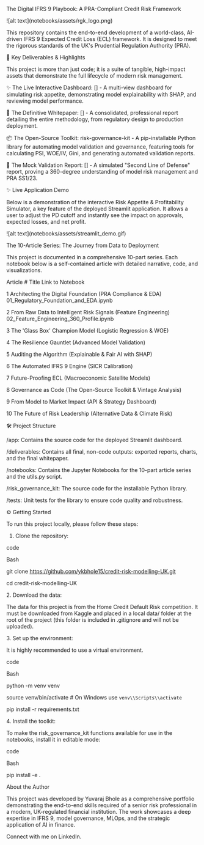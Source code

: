 The Digital IFRS 9 Playbook: A PRA-Compliant Credit Risk Framework

!\[alt text](notebooks/assets/rgk\_logo.png)

<!-- Optional: Add a logo for your project and place it in an 'assets' folder inside 'notebooks' -->

This repository contains the end-to-end development of a world-class, AI-driven IFRS 9 Expected Credit Loss (ECL) framework. It is designed to meet the rigorous standards of the UK's Prudential Regulation Authority (PRA).



🚀 Key Deliverables \& Highlights

This project is more than just code; it is a suite of tangible, high-impact assets that demonstrate the full lifecycle of modern risk management.

✨ The Live Interactive Dashboard: \[<!-- Link to your deployed Streamlit App will go here -->] - A multi-view dashboard for simulating risk appetite, demonstrating model explainability with SHAP, and reviewing model performance.

📖 The Definitive Whitepaper: \[<!-- Link to deliverables/whitepaper/The\_Digital\_IFRS9\_Playbook.pdf will go here -->] - A consolidated, professional report detailing the entire methodology, from regulatory design to production deployment.

📦 The Open-Source Toolkit: risk-governance-kit - A pip-installable Python library for automating model validation and governance, featuring tools for calculating PSI, WOE/IV, Gini, and generating automated validation reports.

📄 The Mock Validation Report: \[<!-- Link to the PDF in deliverables/reports/mock\_validation\_report.pdf will go here -->] - A simulated "Second Line of Defense" report, proving a 360-degree understanding of model risk management and PRA SS1/23.



✨ Live Application Demo

Below is a demonstration of the interactive Risk Appetite \& Profitability Simulator, a key feature of the deployed Streamlit application. It allows a user to adjust the PD cutoff and instantly see the impact on approvals, expected losses, and net profit.

<!-- IMPORTANT: Create a short GIF of your Streamlit app in action and place it in 'notebooks/assets/'. Tools like ScreenToGif or Kap are great for this. -->

!\[alt text](notebooks/assets/streamlit\_demo.gif)



The 10-Article Series: The Journey from Data to Deployment

This project is documented in a comprehensive 10-part series. Each notebook below is a self-contained article with detailed narrative, code, and visualizations.

Article #	Title	Link to Notebook

1	Architecting the Digital Foundation (PRA Compliance \& EDA)	01\_Regulatory\_Foundation\_and\_EDA.ipynb

2	From Raw Data to Intelligent Risk Signals (Feature Engineering)	02\_Feature\_Engineering\_360\_Profile.ipynb

3	The 'Glass Box' Champion Model (Logistic Regression \& WOE)	<!-- Link will go here -->

4	The Resilience Gauntlet (Advanced Model Validation)	<!-- Link will go here -->

5	Auditing the Algorithm (Explainable \& Fair AI with SHAP)	<!-- Link will go here -->

6	The Automated IFRS 9 Engine (SICR Calibration)	<!-- Link will go here -->

7	Future-Proofing ECL (Macroeconomic Satellite Models)	<!-- Link will go here -->

8	Governance as Code (The Open-Source Toolkit \& Vintage Analysis)	<!-- Link will go here -->

9	From Model to Market Impact (API \& Strategy Dashboard)	<!-- Link will go here -->

10	The Future of Risk Leadership (Alternative Data \& Climate Risk)	<!-- Link will go here -->



🛠 Project Structure

/app: Contains the source code for the deployed Streamlit dashboard.

/deliverables: Contains all final, non-code outputs: exported reports, charts, and the final whitepaper.

/notebooks: Contains the Jupyter Notebooks for the 10-part article series and the utils.py script.

/risk\_governance\_kit: The source code for the installable Python library.

/tests: Unit tests for the library to ensure code quality and robustness.





⚙️ Getting Started

To run this project locally, please follow these steps:

1. Clone the repository:

code

Bash

git clone https://github.com/ykbhole15/credit-risk-modelling-UK.git

cd credit-risk-modelling-UK



2\. Download the data:

The data for this project is from the Home Credit Default Risk competition. It must be downloaded from Kaggle and placed in a local data/ folder at the root of the project (this folder is included in .gitignore and will not be uploaded).



3\. Set up the environment:

It is highly recommended to use a virtual environment.

code

Bash

python -m venv venv

source venv/bin/activate  # On Windows use `venv\\Scripts\\activate`

pip install -r requirements.txt



4\. Install the toolkit:

To make the risk\_governance\_kit functions available for use in the notebooks, install it in editable mode:

code

Bash

pip install -e .



About the Author

This project was developed by Yuvaraj Bhole as a comprehensive portfolio demonstrating the end-to-end skills required of a senior risk professional in a modern, UK-regulated financial institution. The work showcases a deep expertise in IFRS 9, model governance, MLOps, and the strategic application of AI in finance.

Connect with me on LinkedIn. <!-- Add your LinkedIn profile URL here -->

